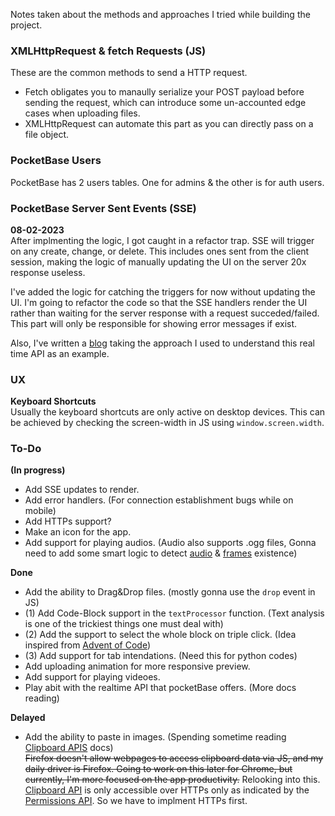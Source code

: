 Notes taken about the methods and approaches I tried while building the project.

### XMLHttpRequest & fetch Requests (JS)

These are the common methods to send a HTTP request.

* Fetch obligates you to manaully serialize your POST payload before sending the request, which can introduce some un-accounted edge cases when uploading files.
* XMLHttpRequest can automate this part as you can directly pass on a file object.

### PocketBase Users

PocketBase has 2 users tables. One for admins & the other is for auth users.

### PocketBase Server Sent Events (SSE)

**08-02-2023**<br>
After implmenting the logic, I got caught in a refactor trap. SSE will trigger on any create, change, or delete. This includes ones sent from the client session, making the logic of manually updating the UI on the server 20x response useless.

I've added the logic for catching the triggers for now without updating the UI. I'm going to refactor the code so that the SSE handlers render the UI rather than waiting for the server response with a request succeded/failed. This part will only be responsible for showing error messages if exist.

Also, I've written a [blog](https://xzansite.cyclic.app/blog/Programming/Web_Development/Real_Time_Communication_On_A_Low_Level_(SSE)) taking the approach I used to understand this real time API as an example.

### UX

**Keyboard Shortcuts**<br>
Usually the keyboard shortcuts are only active on desktop devices. This can be achieved by checking the screen-width in JS using `window.screen.width`.

### To-Do

**(In progress)**
* Add SSE updates to render.
* Add error handlers. (For connection establishment bugs while on mobile)
* Add HTTPs support?
* Make an icon for the app.
* Add support for playing audios. (Audio also supports .ogg files, Gonna need to add some smart logic to detect [audio](https://stackoverflow.com/questions/30604696/use-javascript-to-detect-if-an-mp4-video-has-a-sound-track) & [frames](https://developer.mozilla.org/en-US/docs/Web/API/HTMLVideoElement) existence)


**Done**
* Add the ability to Drag&Drop files. (mostly gonna use the `drop` event in JS)
* (1) Add Code-Block support in the `textProcessor` function. (Text analysis is one of the trickiest things one must deal with)
* (2) Add the support to select the whole block on triple click. (Idea inspired from [Advent of Code](https://xzansite.cyclic.app/blog/Programming/Events/Advent%20of%20Code%202022))
* (3) Add support for tab intendations. (Need this for python codes)
* Add uploading animation for more responsive preview.
* Add support for playing videoes.
* Play abit with the realtime API that pocketBase offers. (More docs reading)


**Delayed**
* Add the ability to paste in images. (Spending sometime reading [Clipboard APIS](https://w3c.github.io/clipboard-apis/) docs)<br>
~~Firefox doesn't allow webpages to access clipboard data via JS, and my daily driver is Firefox. Going to work on this later for Chrome, but currently, I'm more focused on the app productivity.~~
Relooking into this. [Clipboard API](https://developer.mozilla.org/en-US/docs/Web/API/Clipboard_API) is only accessible over HTTPs only as indicated by the [Permissions API](https://developer.mozilla.org/en-US/docs/Web/API/Permissions_API). So we have to implment HTTPs first.